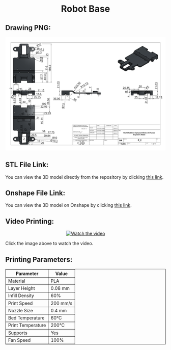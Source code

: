 <div align="center">
  <h1>Robot Base</h1>
</div>

<p></p>

<div align="left">
  <h2>Drawing PNG:</h2>
  <p align="center">
    <img src="https://raw.githubusercontent.com/DexterTaha/WRO-FE-2025-Mindcraft/refs/heads/main/Models/Parts/0x01-%20Second%20Layer/Drawing%20Second%20Layer.png" alt="Robot Base Drawing" width="1000">
  </p>
</div>

<div align="left">
  <h2>STL File Link:</h2>
  <p>You can view the 3D model directly from the repository by clicking <a href="" target="_blank">this link</a>.</p>
</div>

<div align="left">
  <h2>Onshape File Link:</h2>
  <p>You can view the 3D model on Onshape by clicking <a href="" target="_blank">this link</a>.</p>
</div>

<div align="left">
  <h2>Video Printing:</h2>
  <p align="center">
    <a href="" target="_blank">
      <img src="https://img.youtube.com/vi/J01qLRWSCVE/maxresdefault.jpg" alt="Watch the video" width="800">
    </a>
  </p>
  <p>Click the image above to watch the video.</p>
</div>

<div align="left">
  <h2>Printing Parameters:</h2>
</div>

<!-- Table for printing parameters -->
<table border="1" cellpadding="10" cellspacing="0">
  <thead>
    <tr>
      <th>Parameter</th>
      <th>Value</th>
    </tr>
  </thead>
  <tbody>
    <tr>
      <td>Material</td>
      <td>PLA</td>
    </tr>
    <tr>
      <td>Layer Height</td>
      <td>0.08 mm</td>
    </tr>
    <tr>
      <td>Infill Density</td>
      <td>60%</</td>
    </tr>
    <tr>
      <td>Print Speed</td>
      <td>200 mm/s</td>
    </tr>
    <tr>
      <td>Nozzle Size</td>
      <td>0.4 mm</td>
    </tr>
    <tr>
      <td>Bed Temperature</td>
      <td>60°C</td>
    </tr>
    <tr>
      <td>Print Temperature</td>
      <td>200°C</td>
    </tr>
    <tr>
      <td>Supports</td>
      <td>Yes</td>
    </tr>
    <tr>
      <td>Fan Speed</td>
      <td>100%</td>
    </tr>
  </tbody>
</table>
